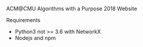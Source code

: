 ACM@CMU Algorithms with a Purpose 2018 Website

Requirements
- Python3 not >= 3.6 with NetworkX
- Nodejs and npm

